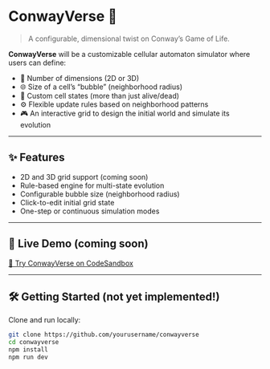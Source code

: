 # ConwayVerse 🧬

> A configurable, dimensional twist on Conway’s Game of Life.

**ConwayVerse** will be a customizable cellular automaton simulator where users can define:
- 🔢 Number of dimensions (2D or 3D)
- 🌐 Size of a cell’s “bubble” (neighborhood radius)
- 🎨 Custom cell states (more than just alive/dead)
- ⚙️ Flexible update rules based on neighborhood patterns
- 🎮 An interactive grid to design the initial world and simulate its evolution

---

## ✨ Features

- 2D and 3D grid support (coming soon)
- Rule-based engine for multi-state evolution
- Configurable bubble size (neighborhood radius)
- Click-to-edit initial grid state
- One-step or continuous simulation modes

---

## 🧪 Live Demo (coming soon)

[🚀 Try ConwayVerse on CodeSandbox](https://codesandbox.io/...)

---

## 🛠️ Getting Started (not yet implemented!)

Clone and run locally:

```bash
git clone https://github.com/yourusername/conwayverse
cd conwayverse
npm install
npm run dev
```

